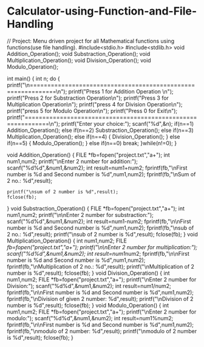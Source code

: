 # Calculator-using-Function-and-File-Handling
// Project: Menu driven project for all Mathematical functions using functions(use file handling).
#include<stdio.h>
#include<stdlib.h>
void Addition_Operation();
void Substraction_Operation();
void Multiplication_Operation();
void Division_Operation();
void Modulo_Operation();

int main()
{
	int n;
	do
	{
	printf("\n=============================================================\n");
	printf("Press 1 for Addition Operation \n");
	printf("Press 2 for Substraction Operation\n");
	printf("Press 3 for Multiplication Operation\n");
	printf("press 4 for Division Operation\n");
	printf("press 5 for Modulo Operation\n");
	printf("Press 0 for Exit\n");
	printf("=============================================================\n");
	printf("Enter your choice:");
	scanf("%d",&n);
	if(n==1) 
	   Addition_Operation();
	else if(n==2)
	   Substraction_Operation();
	else if(n==3)
	   Multiplication_Operation();
	else if(n==4)
	{
	  	Division_Operation();
	}
	else if(n==5)
	{
		Modulo_Operation();
	}
	else if(n==0)
	   break;
   }while(n!=0);
}

void Addition_Operation()
{
	FILE *fb=fopen("project.txt","a+");
	int num1,num2;
	printf("\nEnter 2 number for addition:");
	scanf("%d%d",&num1,&num2);
	int result=num1+num2;
 	fprintf(fb,"\nFirst number is %d  and  Second number is %d",num1,num2);
       fprintf(fb,"\nSum of 2 no.: %d",result);
  
 
	printf("\nsum of 2 number is %d",result);
	fclose(fb);
}
void Substraction_Operation()
{
	FILE *fb=fopen("project.txt","a+");
	int num1,num2;
	printf("\n\nEnter 2 number for substraction:");
	scanf("%d%d",&num1,&num2);
	int result=num1-num2;
	fprintf(fb,"\n\nFirst number is %d  and  Second number is %d",num1,num2);
	fprintf(fb,"\nsub of 2 no.: %d",result);
	printf("\nsub of 2 number is %d",result);
	fclose(fb);
}
void Multiplication_Operation()
{
	int num1,num2;
	FILE *fb=fopen("project.txt","a+");
	printf("\n\nEnter 2 number for multiplication:");
	scanf("%d%d",&num1,&num2);
	int result=num1*num2;
	fprintf(fb,"\n\nFirst number is %d  and  Second number is %d",num1,num2);
	fprintf(fb,"\nMultiplication of 2 no.: %d",result);
	printf("\nMultiplication of 2 number is %d",result);
	fclose(fb);
}
void Division_Operation()
{
	int num1,num2;
	FILE *fb=fopen("project.txt","a+");
	printf("\nEnter 2 number for Division:");
	scanf("%d%d",&num1,&num2);
	int result=num1/num2;
	fprintf(fb,"\n\nFirst number is %d  and  Second number is %d",num1,num2);
	fprintf(fb,"\nDivision of given 2 number: %d",result);
	printf("\nDivision of 2 number is %d",result);
	fclose(fb);
}
void Modulo_Operation()
{
	int num1,num2;
	FILE *fb=fopen("project.txt","a+");
	printf("\nEnter 2 number for modulo:");
	scanf("%d%d",&num1,&num2);
	int result=num1%num2;
	fprintf(fb,"\n\nFirst number is %d  and  Second number is %d",num1,num2);
	fprintf(fb,"\nmodulo of 2 number: %d",result);
	printf("\nmodulo of 2 number is %d",result);
	fclose(fb);
}
